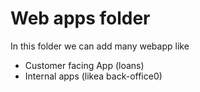 # Web apps folder

In this folder we can add many webapp like 
 - Customer facing App (loans)
 - Internal apps (likea back-office0)